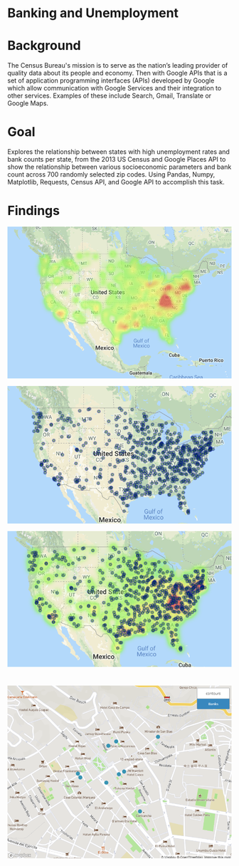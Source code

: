 # Banking and Unemployment

# Background
The Census Bureau's mission is to serve as the nation’s leading provider of quality data about its people and economy. Then with Google APIs that is a set of application programming interfaces (APIs) developed by Google which allow communication with Google Services and their integration to other services. Examples of these include Search, Gmail, Translate or Google Maps.

# Goal
Explores the relationship between states with high unemployment rates and bank counts per state, from the 2013 US Census and Google Places API to show the relationship between various socioeconomic parameters and bank count across 700 randomly selected zip codes. Using Pandas, Numpy, Matplotlib, Requests, Census API, and Google API to accomplish this task.

# Findings

![x](Images/map1.png.png)

![x](Images/map2.png.png)

![x](Images/map3.png.png)

#
![x](Images/map11.png)

